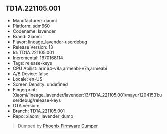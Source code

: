 ## TD1A.221105.001
- Manufacturer: xiaomi
- Platform: sdm660
- Codename: lavender
- Brand: Xiaomi
- Flavor: lineage_lavender-userdebug
- Release Version: 13
- Id: TD1A.221105.001
- Incremental: 1670168114
- Tags: release-keys
- CPU Abilist: arm64-v8a,armeabi-v7a,armeabi
- A/B Device: false
- Locale: en-US
- Screen Density: undefined
- Fingerprint: Xiaomi/lineage_lavender/lavender:13/TD1A.221105.001/mayur12041531:userdebug/release-keys
- OTA version: 
- Branch: TD1A.221105.001
- Repo: xiaomi_lavender_dump


>Dumped by [Phoenix Firmware Dumper](https://github.com/DroidDumps/phoenix_firmware_dumper)
